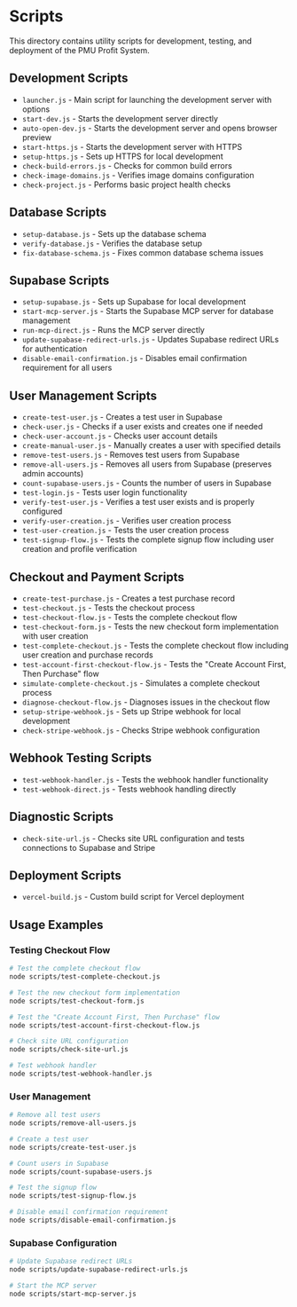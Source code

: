 # Scripts

This directory contains utility scripts for development, testing, and deployment of the PMU Profit System.

## Development Scripts

- `launcher.js` - Main script for launching the development server with options
- `start-dev.js` - Starts the development server directly
- `auto-open-dev.js` - Starts the development server and opens browser preview
- `start-https.js` - Starts the development server with HTTPS
- `setup-https.js` - Sets up HTTPS for local development
- `check-build-errors.js` - Checks for common build errors
- `check-image-domains.js` - Verifies image domains configuration
- `check-project.js` - Performs basic project health checks

## Database Scripts

- `setup-database.js` - Sets up the database schema
- `verify-database.js` - Verifies the database setup
- `fix-database-schema.js` - Fixes common database schema issues

## Supabase Scripts

- `setup-supabase.js` - Sets up Supabase for local development
- `start-mcp-server.js` - Starts the Supabase MCP server for database management
- `run-mcp-direct.js` - Runs the MCP server directly
- `update-supabase-redirect-urls.js` - Updates Supabase redirect URLs for authentication
- `disable-email-confirmation.js` - Disables email confirmation requirement for all users

## User Management Scripts

- `create-test-user.js` - Creates a test user in Supabase
- `check-user.js` - Checks if a user exists and creates one if needed
- `check-user-account.js` - Checks user account details
- `create-manual-user.js` - Manually creates a user with specified details
- `remove-test-users.js` - Removes test users from Supabase
- `remove-all-users.js` - Removes all users from Supabase (preserves admin accounts)
- `count-supabase-users.js` - Counts the number of users in Supabase
- `test-login.js` - Tests user login functionality
- `verify-test-user.js` - Verifies a test user exists and is properly configured
- `verify-user-creation.js` - Verifies user creation process
- `test-user-creation.js` - Tests the user creation process
- `test-signup-flow.js` - Tests the complete signup flow including user creation and profile verification

## Checkout and Payment Scripts

- `create-test-purchase.js` - Creates a test purchase record
- `test-checkout.js` - Tests the checkout process
- `test-checkout-flow.js` - Tests the complete checkout flow
- `test-checkout-form.js` - Tests the new checkout form implementation with user creation
- `test-complete-checkout.js` - Tests the complete checkout flow including user creation and purchase records
- `test-account-first-checkout-flow.js` - Tests the "Create Account First, Then Purchase" flow
- `simulate-complete-checkout.js` - Simulates a complete checkout process
- `diagnose-checkout-flow.js` - Diagnoses issues in the checkout flow
- `setup-stripe-webhook.js` - Sets up Stripe webhook for local development
- `check-stripe-webhook.js` - Checks Stripe webhook configuration

## Webhook Testing Scripts

- `test-webhook-handler.js` - Tests the webhook handler functionality
- `test-webhook-direct.js` - Tests webhook handling directly

## Diagnostic Scripts

- `check-site-url.js` - Checks site URL configuration and tests connections to Supabase and Stripe

## Deployment Scripts

- `vercel-build.js` - Custom build script for Vercel deployment

## Usage Examples

### Testing Checkout Flow

```bash
# Test the complete checkout flow
node scripts/test-complete-checkout.js

# Test the new checkout form implementation
node scripts/test-checkout-form.js

# Test the "Create Account First, Then Purchase" flow
node scripts/test-account-first-checkout-flow.js

# Check site URL configuration
node scripts/check-site-url.js

# Test webhook handler
node scripts/test-webhook-handler.js
```

### User Management

```bash
# Remove all test users
node scripts/remove-all-users.js

# Create a test user
node scripts/create-test-user.js

# Count users in Supabase
node scripts/count-supabase-users.js

# Test the signup flow
node scripts/test-signup-flow.js

# Disable email confirmation requirement
node scripts/disable-email-confirmation.js
```

### Supabase Configuration

```bash
# Update Supabase redirect URLs
node scripts/update-supabase-redirect-urls.js

# Start the MCP server
node scripts/start-mcp-server.js
``` 